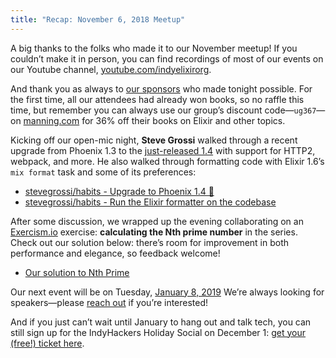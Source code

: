 ```yaml
---
title: "Recap: November 6, 2018 Meetup"
---
```


A big thanks to the folks who made it to our November meetup! If you couldn’t make it in person, you can find recordings of most of our events on our Youtube channel, [youtube.com/indyelixirorg](https://www.youtube.com/indyelixirorg).

And thank you as always to [our sponsors](https://www.meetup.com/indyelixir/sponsors/) who made tonight possible. For the first time, all our attendees had already won books, so no raffle this time, but remember you can always use our group’s discount code—`ug367`—on [manning.com](https://www.manning.com/) for 36% off their books on Elixir and other topics.

Kicking off our open-mic night, **Steve Grossi** walked through a recent upgrade from Phoenix 1.3 to the [just-released 1.4](https://phoenixframework.org/blog/phoenix-1-4-0-released) with support for HTTP2, webpack, and more. He also walked through formatting code with Elixir 1.6’s `mix format` task and some of its preferences:

- [stevegrossi/habits - Upgrade to Phoenix 1.4 🎉](https://github.com/stevegrossi/habits/pull/29)
- [stevegrossi/habits - Run the Elixir formatter on the codebase](https://github.com/stevegrossi/habits/pull/31)

After some discussion, we wrapped up the evening collaborating on an [Exercism.io](https://exercism.io/) exercise: **calculating the Nth prime number** in the series. Check out our solution below: there’s room for improvement in both performance and elegance, so feedback welcome!

- [Our solution to Nth Prime](https://exercism.io/my/solutions/73fc77a7219e446eb8c0b2847c8f5b86)

Our next event will be on Tuesday, [January 8, 2019](https://www.meetup.com/indyelixir/events/256370894/) We’re always looking for speakers—please [reach out](mailto:hello@indyelixir.org) if you’re interested!

And if you just can’t wait until January to hang out and talk tech, you can still sign up for the IndyHackers Holiday Social on December 1: [get your (free!) ticket here](http://www.indyhackers.org/holiday-social-2018).
